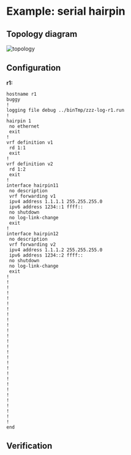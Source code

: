 # Example: serial hairpin

## **Topology diagram**

![topology](/img/conn-hairpin02.tst.png)

## **Configuration**

**r1:**
```
hostname r1
buggy
!
logging file debug ../binTmp/zzz-log-r1.run
!
hairpin 1
 no ethernet
 exit
!
vrf definition v1
 rd 1:1
 exit
!
vrf definition v2
 rd 1:2
 exit
!
interface hairpin11
 no description
 vrf forwarding v1
 ipv4 address 1.1.1.1 255.255.255.0
 ipv6 address 1234::1 ffff::
 no shutdown
 no log-link-change
 exit
!
interface hairpin12
 no description
 vrf forwarding v2
 ipv4 address 1.1.1.2 255.255.255.0
 ipv6 address 1234::2 ffff::
 no shutdown
 no log-link-change
 exit
!
!
!
!
!
!
!
!
!
!
!
!
!
!
!
!
!
!
!
!
!
!
!
!
!
!
!
!
end
```

## **Verification**
